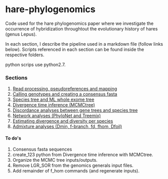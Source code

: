 # hare-phylogenomics
Code used for the hare phylogenomics paper where we investigate the occurrence of hybridization throughtout the evolutionary history of hares (genus Lepus).

In each section, I describe the pipeline used in a markdown file (follow links below). Scripts referenced in each section can be found inside the respective folders. 

python scrips use python2.7.

### Sections
1. [Read processing, pseudoreferences and mapping](1.pseudoreferences_and_mapping/1.pseudoreferences_and_mapping.md)
2. [Calling genotypes and creating a consensus fasta](2.call_variants_and_fasta_consensus/2.call_variants_and_fasta_consensus.md)
3. [Species tree and ML whole exome tree](3.species_tree_analysis/3.species_tree_analysis.md)
4. [Divergence time inference (MCMCtree)](4.divergence_time_inference/4.divergence_time_inference.md)
5. [Discordance analyses between gene trees and species tree](5.discordance_analyses/5.discordance_analyses.md)
6. [Network analyses (PhyloNet and Treemix)](6.network_analyses/6.network_analyses.md)
7. [Estimating divergence and diversity per species](7.diversity_divergence_admixture/7.diversity_divergece_admixture.md)
8. [Admixture analyses (Dmin, f-branch, fd, fhom, Dfoil)](8.admixture_analyses/8.admixture_analyses.md)


#### To do's
1. Consensus fasta sequences
2. create_123 python from Divergence time inference with MCMCtree.
3. Organize the MCMC tree inputs/outputs.
5. Remove LGR_SOR from the genomics generals input files.
7. Add remainder of f_hom commands (and regenerate inputs).
